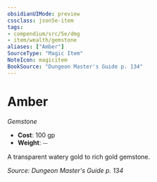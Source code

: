 ```yaml
---
obsidianUIMode: preview
cssclass: json5e-item
tags:
- compendium/src/5e/dmg
- item/wealth/gemstone
aliases: ["Amber"]
SourceType: "Magic Item"
NoteIcon: magicitem
BookSource: "Dungeon Master's Guide p. 134"
---
```

# Amber
*Gemstone*  

- **Cost**: 100 gp
- **Weight**: ⏤

A transparent watery gold to rich gold gemstone.

*Source: Dungeon Master's Guide p. 134*